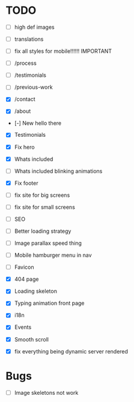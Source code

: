 # TODO

- [ ] high def images
- [ ] translations
- [ ] fix all styles for mobile!!!!!! IMPORTANT

- [ ] /process
- [ ] /testimonials
- [ ] /previous-work
- [x] /contact
- [x] /about

- [-] New hello there
- [x] Testimonials
- [x] Fix hero
- [x] Whats included
- [ ] Whats included blinking animations
- [x] Fix footer

- [ ] fix site for big screens
- [ ] fix site for small screens
- [ ] SEO
- [ ] Better loading strategy
- [ ] Image parallax speed thing
- [ ] Mobile hamburger menu in nav
- [ ] Favicon
- [x] 404 page
- [x] Loading skeleton
- [x] Typing animation front page
- [x] i18n
- [x] Events
- [x] Smooth scroll
- [x] fix everything being dynamic server rendered

# Bugs

- [ ] Image skeletons not work
